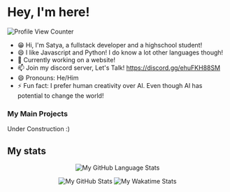 # Hey, I'm here!
![Profile View Counter](https://komarev.com/ghpvc/?username=programmingxpert&style=flat-square)
- 😁 Hi, I'm Satya, a fullstack developer and a highschool student!
- 😄 I like Javascript and Python! I do know a lot other languages though!
- 🤔 Currently working on a website!
- 📫 Join my discord server, Let's Talk! https://discord.gg/ehuFKH88SM
- 😄 Pronouns: He/Him
- ⚡ Fun fact: I prefer human creativity over AI. Even though AI has potential to change the world!


### My Main Projects

Under Construction :)

## My stats

<div align="center">

![My GitHub Language Stats](https://github-readme-stats.vercel.app/api/top-langs/?username=programmingxpert&theme=gruvbox&layout=compact)
  
![My GitHub Stats](https://github-readme-stats.vercel.app/api?username=programmingxpert&count_private=true&show_icons=true&theme=gruvbox&custom_title=Github%20Stats)
![My Wakatime Stats](https://github-readme-stats.vercel.app/api/wakatime?username=programmingxpert&theme=gruvbox&layout=compact&langs_count=8)
